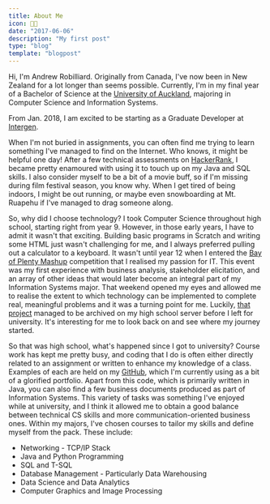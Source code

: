 ```yaml
---
title: About Me
icon: 👨‍💻
date: "2017-06-06"
description: "My first post"
type: "blog"
template: "blogpost"
---
```


Hi, I'm Andrew Robilliard. Originally from Canada, I've now been in New Zealand for a lot longer than seems possible. Currently, I'm in my final year of a Bachelor of Science at the [University of Auckland](https://www.auckland.ac.nz), majoring in Computer Science and Information Systems.

From Jan. 2018, I am excited to be starting as a Graduate Developer at [Intergen](https://www.intergen.co.nz).

When I'm not buried in assignments, you can often find me trying to learn something I've managed to find on the Internet. Who knows, it might be helpful one day! After a few technical assessments on [HackerRank](https://www.hackerrank.com/andrewrobilliard), I became pretty enamoured with using it to touch up on my Java and SQL skills. I also consider myself to be a bit of a movie buff, so if I'm missing during film festival season, you know why. When I get tired of being indoors, I might be out running, or maybe even snowboarding at Mt. Ruapehu if I've managed to drag someone along.

So, why did I choose technology? I took Computer Science throughout high school, starting right from year 9. However, in those early years, I have to admit it wasn't that exciting. Building basic programs in Scratch and writing some HTML just wasn't challenging for me, and I always preferred pulling out a calculator to a keyboard. It wasn't until year 12 when I entered the [Bay of Plenty Mashup](https://mashup.nz) competition that I realised my passion for IT. This event was my first experience with business analysis, stakeholder elicitation, and an array of other ideas that would later become an integral part of my Information Systems major. That weekend opened my eyes and allowed me to realise the extent to which technology can be implemented to complete real, meaningful problems and it was a turning point for me. Luckily, [that project](http://php.mmc.school.nz/archived/2015/mashup/victorioussecrets/) managed to be archived on my high school server before I left for university. It's interesting for me to look back on and see where my journey started.

So that was high school, what's happened since I got to university? Course work has kept me pretty busy, and coding that I do is often either directly related to an assignment or written to enhance my knowledge of a class. Examples of each are held on my [GitHub](https://github.com/ALRobilliard), which I'm currently using as a bit of a glorified portfolio. Apart from this code, which is primarily written in Java, you can also find a few business documents produced as part of Information Systems. This variety of tasks was something I've enjoyed while at university, and I think it allowed me to obtain a good balance between technical CS skills and more communication-oriented business ones. Within my majors, I've chosen courses to tailor my skills and define myself from the pack. These include:

- Networking - TCP/IP Stack
- Java and Python Programming
- SQL and T-SQL
- Database Management - Particularly Data Warehousing
- Data Science and Data Analytics
- Computer Graphics and Image Processing
